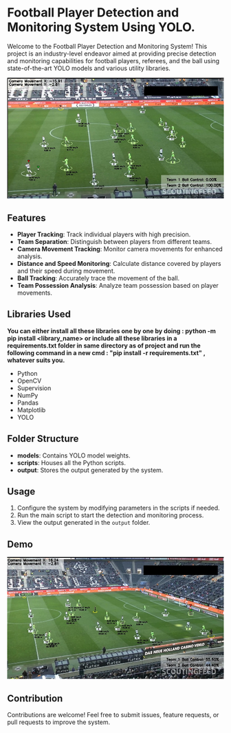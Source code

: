 
# Football Player Detection and Monitoring System Using YOLO.

Welcome to the Football Player Detection and Monitoring System! This project is an industry-level endeavor aimed at providing precise detection and monitoring capabilities for football players, referees, and the ball using state-of-the-art YOLO models and various utility libraries.


![Demo](https://github.com/chiragHimself/FootballAnalyserYolo/blob/main/demo/demo1.jpg)


## Features

- **Player Tracking**: Track individual players with high precision.
- **Team Separation**: Distinguish between players from different teams.
- **Camera Movement Tracking**: Monitor camera movements for enhanced analysis.
- **Distance and Speed Monitoring**: Calculate distance covered by players and their speed during movement.
- **Ball Tracking**: Accurately trace the movement of the ball.
- **Team Possession Analysis**: Analyze team possession based on player movements.
  
## Libraries Used

<b>You can either install all these libraries one by one by doing : python -m pip install <library_name> or include all these libraries in a requirements.txt folder in same directory as of project and run the following command in a new cmd : "pip install -r requirements.txt" , whatever suits you. </b> 

- Python
- OpenCV
- Supervision
- NumPy
- Pandas
- Matplotlib
- YOLO
  

## Folder Structure

- **models**: Contains YOLO model weights.
- **scripts**: Houses all the Python scripts.
- **output**: Stores the output generated by the system.

## Usage

1. Configure the system by modifying parameters in the scripts if needed.
2. Run the main script to start the detection and monitoring process.
3. View the output generated in the `output` folder.

## Demo

![Demo](https://github.com/chiragHimself/FootballAnalyserYolo/blob/main/demo/demo2.jpg)

## Contribution

Contributions are welcome! Feel free to submit issues, feature requests, or pull requests to improve the system.
